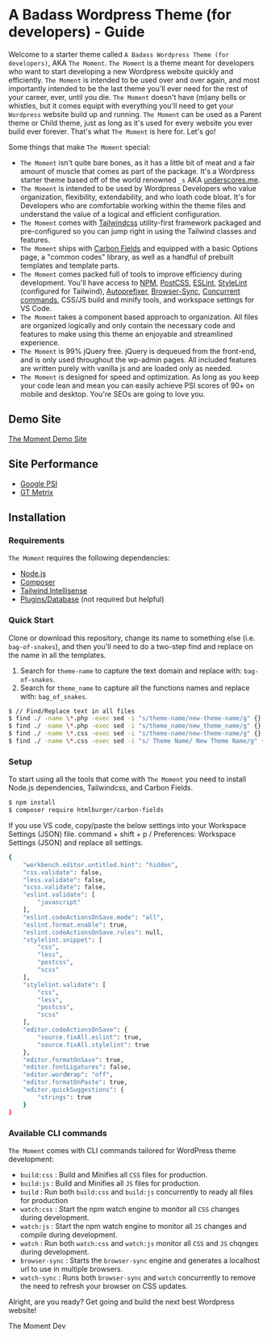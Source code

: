 # A Badass Wordpress Theme (for developers) - Guide

Welcome to a starter theme called `A Badass Wordpress Theme (for developers)`, AKA `The Moment`. `The Moment` is a theme meant for developers who want to start developing a new Wordpress website quickly and efficiently. `The Moment` is intended to be used over and over again, and most importantly intended to be the last theme you'll ever need for the rest of your career, ever, until you die. `The Moment` doesn't have (m)any bells or whistles, but it comes equipt with everything you'll need to get your `Wordpress` website build up and running. `The Moment` can be used as a Parent theme or Child theme, just as long as it's used for every website you ever build ever forever. That's what `The Moment` is here for. Let's go!

Some things that make `The Moment` special:

- `The Moment` isn't quite bare bones, as it has a little bit of meat and a fair amount of muscle that comes as part of the package. It's a Wordpress starter theme based off of the world renowned `_s` AKA [underscores.me](https://underscores.me/).
- `The Moment` is intended to be used by Wordpress Developers who value organization, flexibility, extendability, and who loath code bloat. It's for Developers who are comfortable working within the theme files and understand the value of a logical and efficient configuration.
- `The Moment` comes with [Tailwindcss](https://tailwindcss.com/) utility-first framework packaged and pre-configured so you can jump right in using the Tailwind classes and features.
- `The Moment` ships with [Carbon Fields](https://carbonfields.net/) and equipped with a basic Options page, a "common codes" library, as well as a handful of prebuilt templates and template parts.
- `The Moment` comes packed full of tools to improve efficiency during development. You'll have access to [NPM](https://www.npmjs.com/), [PostCSS](https://postcss.org/), [ESLint](https://eslint.org/), [StyleLint](https://stylelint.io/) (configured for Tailwind), [Autoprefixer](https://www.npmjs.com/package/autoprefixer), [Browser-Sync](https://browsersync.io/), [Concurrent commands](https://www.npmjs.com/package/concurrently), CSS/JS build and minify tools, and workspace settings for VS Code.
- `The Moment` takes a component based approach to organization. All files are organized logically and only contain the necessary code and features to make using this theme an enjoyable and streamlined experience.
- `The Moment` is 99% jQuery free. jQuery is dequeued from the front-end, and is only used throughout the wp-admin pages. All included features are written purely with vanilla js and are loaded only as needed. 
- `The Moment` is designed for speed and optimization. As long as you keep your code lean and mean you can easily achieve PSI scores of 90+ on mobile and desktop. You're SEOs are going to love you.

## Demo Site
[The Moment Demo Site](https://theme.themoment.dev/)

## Site Performance

- [Google PSI](https://pagespeed.web.dev/analysis/https-theme-themoment-dev/7m13kn5yib?form_factor=mobile)
- [GT Metrix](https://gtmetrix.com/reports/theme.themoment.dev/C2mdAqO7/)

## Installation

### Requirements

`The Moment` requires the following dependencies:

- [Node.js](https://nodejs.org/)
- [Composer](https://getcomposer.org/)
- [Tailwind Intellisense](https://marketplace.visualstudio.com/items?itemName=bradlc.vscode-tailwindcss)
- [Plugins/Database](https://themoment.dev/tm-updraft-files/updraft-restore.zip) (not required but helpful)

### Quick Start

Clone or download this repository, change its name to something else (i.e. `bag-of-snakes`), and then you'll need to do a two-step find and replace on the name in all the templates.

1. Search for `theme-name` to capture the text domain and replace with: `bag-of-snakes`.
2. Search for `theme_name` to capture all the functions names and replace with: `bag_of_snakes`.

```sh 
$ // Find/Replace text in all files
$ find ./ -name \*.php -exec sed -i "s/theme-name/new-theme-name/g" {} \;
$ find ./ -name \*.php -exec sed -i "s/theme_name/new_theme_name/g" {} \;
$ find ./ -name \*.css -exec sed -i "s/theme-name/new-theme-name/g" {} \;
$ find ./ -name \*.css -exec sed -i "s/ Theme Name/ New Theme Name/g" {} \;
```

### Setup

To start using all the tools that come with `The Moment` you need to install Node.js dependencies, Tailwindcss, and Carbon Fields.

```sh
$ npm install
$ composer require htmlburger/carbon-fields
```

If you use VS code, copy/paste the below settings into your Workspace Settings (JSON) file. command + shift + p / Preferences: Workspace Settings (JSON) and replace all settings.

```sh
{
    "workbench.editor.untitled.hint": "hidden",
    "css.validate": false,
    "less.validate": false,
    "scss.validate": false,
    "eslint.validate": [
        "javascript"
    ],
    "eslint.codeActionsOnSave.mode": "all",
    "eslint.format.enable": true,
    "eslint.codeActionsOnSave.rules": null,
    "stylelint.snippet": [
        "css",
        "less",
        "postcss",
        "scss"
    ],
    "stylelint.validate": [
        "css",
        "less",
        "postcss",
        "scss"
    ],
    "editor.codeActionsOnSave": {
        "source.fixAll.eslint": true,
        "source.fixAll.stylelint": true
    },
    "editor.formatOnSave": true,
    "editor.fontLigatures": false,
    "editor.wordWrap": "off",
    "editor.formatOnPaste": true,
    "editor.quickSuggestions": {
        "strings": true
    }
}
```

### Available CLI commands

`The Moment` comes with CLI commands tailored for WordPress theme development:

- `build:css` : Build and Minifies all `CSS` files for production. 
- `build:js` : Build and Minifies all `JS` files for production.
- `build` : Run both `build:css` and `build:js` concurrently to ready all files for production
- `watch:css` : Start the npm watch engine to monitor all `CSS` changes during development.
- `watch:js` : Start the npm watch engine to monitor all `JS` changes and compile during development.
- `watch` : Run both `watch:css` and `watch:js` monitor all `CSS` and `JS` chqnges during development.
- `browser-sync` : Starts the `browser-sync` engine and generates a localhost url to use in multiple browsers.
- `watch-sync` : Runs both `browser-sync` and `watch` concurrently to remove the need to refresh your browser on CSS updates.

Alright, are you ready? Get going and build the next best Wordpress website!

The Moment Dev